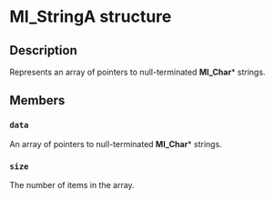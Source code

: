 # MI_StringA structure

## Description

Represents an array of pointers to null-terminated **MI_Char*** strings.

## Members

### `data`

An array of pointers to null-terminated **MI_Char*** strings.

### `size`

The number of items in the array.